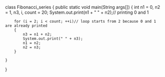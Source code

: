 
class Fibonacci_series {
    public static void main(String args[]) {
        int n1 = 0, n2 = 1, n3, i, count = 20;
        System.out.print(n1 + " " + n2);// printing 0 and 1

        for (i = 2; i < count; ++i)// loop starts from 2 because 0 and 1 are already printed
        {
            n3 = n1 + n2;
            System.out.print(" " + n3);
            n1 = n2;
            n2 = n3;
        }

    }
}
